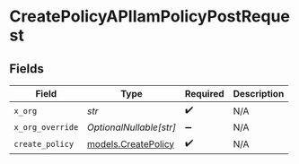 # CreatePolicyAPIIamPolicyPostRequest


## Fields

| Field                                            | Type                                             | Required                                         | Description                                      |
| ------------------------------------------------ | ------------------------------------------------ | ------------------------------------------------ | ------------------------------------------------ |
| `x_org`                                          | *str*                                            | :heavy_check_mark:                               | N/A                                              |
| `x_org_override`                                 | *OptionalNullable[str]*                          | :heavy_minus_sign:                               | N/A                                              |
| `create_policy`                                  | [models.CreatePolicy](../models/createpolicy.md) | :heavy_check_mark:                               | N/A                                              |